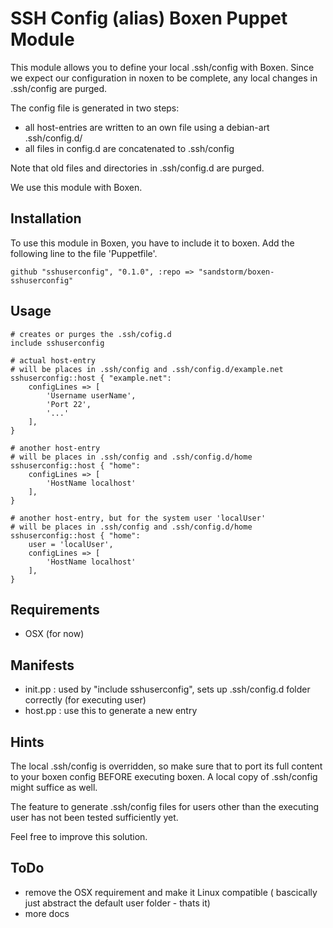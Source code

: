 SSH Config (alias) Boxen Puppet Module
============================
This module allows you to define your local .ssh/config with Boxen.
Since we expect our configuration in noxen to be complete,
	any local changes in .ssh/config are purged.

The config file is generated in two steps:
* all host-entries are written to an own file using a debian-art .ssh/config.d/<alias>
* all files in config.d are concatenated to .ssh/config

Note that old files and directories in .ssh/config.d are purged.

We use this module with Boxen.

Installation
---------
To use this module in Boxen,
	you have to include it to boxen.
Add the following line to the file 'Puppetfile'.
```puppet
github "sshuserconfig", "0.1.0", :repo => "sandstorm/boxen-sshuserconfig"
```

Usage
---------
```puppet
# creates or purges the .ssh/cofig.d
include sshuserconfig

# actual host-entry
# will be places in .ssh/config and .ssh/config.d/example.net
sshuserconfig::host { "example.net":
	configLines => [
		'Username userName',
		'Port 22',
		'...'
	],
}

# another host-entry
# will be places in .ssh/config and .ssh/config.d/home
sshuserconfig::host { "home":
	configLines => [
		'HostName localhost'
	],
}

# another host-entry, but for the system user 'localUser'
# will be places in .ssh/config and .ssh/config.d/home
sshuserconfig::host { "home":
	user = 'localUser',
	configLines => [
		'HostName localhost'
	],
}
```

Requirements
------------

* OSX (for now) 

Manifests
---------

* init.pp : used by "include sshuserconfig", sets up .ssh/config.d folder correctly (for executing user)
* host.pp : use this to generate a new entry

Hints
---------
The local .ssh/config is overridden,
	so make sure that to port its full content to your boxen config BEFORE executing boxen.
A local copy of .ssh/config might suffice as well.

The feature to generate .ssh/config files for users other than the executing user has not been tested sufficiently yet.

Feel free to improve this solution.

ToDo
---------
* remove the OSX requirement and make it Linux compatible ( bascically just abstract the default user folder - thats it)
* more docs

























